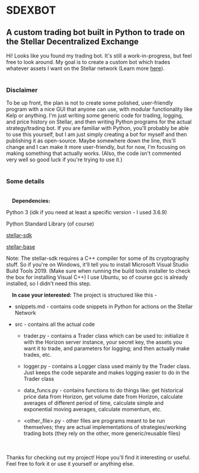 # SDEXBOT

## A custom trading bot built in Python to trade on the Stellar Decentralized Exchange

Hi! Looks like you found my trading bot. It's still a work-in-progress, but feel free to look around.
My goal is to create a custom bot which trades whatever assets I want on the Stellar network (Learn more [here](https://stellar.org/learn/intro-to-stellar)).
<br><br>

### Disclaimer

To be up front, the plan is not to create some polished, user-friendly program with a nice GUI that anyone can use, with modular functionality like Kelp or anything. I'm just writing some generic code for trading, logging, and price history on Stellar, and then writing Python programs for the actual strategy/trading bot.
If you are familiar with Python, you'll probably be able to use this yourself, but I am just simply creating a bot for myself and then publishing it as open-source.
Maybe somewhere down the line, this'll change and I can make it more user-friendly, but for now, I'm focusing on making something that actually works.
(Also, the code isn't commented very well so good luck if you're trying to use it.)
<br><br>

### Some details

<br>
&nbsp;&nbsp;&nbsp;&nbsp;<b>Dependencies:</b>

Python 3 (idk if you need at least a specific version - I used 3.6.9)

Python Standard Library (of course)

[stellar-sdk](https://pypi.org/project/stellar-sdk/)

[stellar-base](https://pypi.org/project/stellar-base/)

Note: The stellar-sdk requires a C++ compiler for some of its cryptography stuff. So if you're on Windows, it'll tell you to install Microsoft Visual Studio Build Tools 2019. (Make sure when running the build tools installer to check the box for installing Visual C++)
I use Ubuntu, so of course gcc is already installed, so I didn't need this step.

&nbsp;&nbsp;&nbsp;&nbsp;<b>In case your interested:</b>
The project is structured like this -

- snippets.md - contains code snippets in Python for actions on the Stellar Network

- src - contains all the actual code

  - trader.py - contains a Trader class which can be used to: initialize it with the Horizon server instance, your secret key, the assets you want it to trade, and parameters for logging; and then actually make trades, etc.

  - logger.py - contains a Logger class used mainly by the Trader class. Just keeps the code separate and makes logging easier to do in the Trader class

  - data_funcs.py - contains functions to do things like: get historical price data from Horizon, get volume date from Horizon, calculate averages of different period of time, calculate simple and exponential moving averages, calculate momentum, etc.

  - <other_file>.py - other files are programs meant to be run themselves; they are actual implementations of strategies/working trading bots (they rely on the other, more generic/reusable files)

<br><br>
Thanks for checking out my project! Hope you'll find it interesting or useful. Feel free to fork it or use it yourself or anything else.
